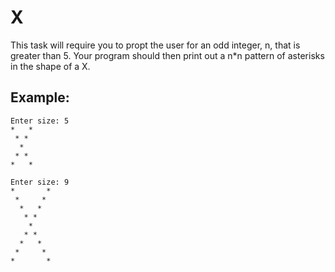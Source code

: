 # X

This task will require you to propt the user for an odd integer, n, that is greater than 5. Your program should then print out a n*n pattern of asterisks in the shape of a X.

## Example:

```
Enter size: 5
*   *
 * * 
  *  
 * * 
*   *
```

```
Enter size: 9
*       *
 *     * 
  *   *  
   * *   
    *    
   * *   
  *   *  
 *     * 
*       *
```